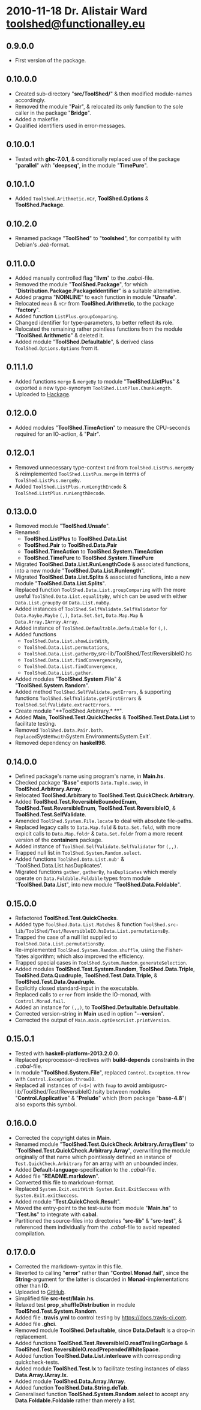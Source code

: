 # 2010-11-18 Dr. Alistair Ward <toolshed@functionalley.eu>

## 0.9.0.0
* First version of the package.

## 0.10.0.0
* Created sub-directory "**src/ToolShed/**" & then modified module-names accordingly.
* Removed the module "**Pair**", & relocated its only function to the sole caller in the package "**Bridge**".
* Added a makefile.
* Qualified identifiers used in error-messages.

## 0.10.0.1
* Tested with **ghc-7.0.1**, & conditionally replaced use of the package "**parallel**" with "**deepseq**", in the module "**TimePure**".

## 0.10.1.0
* Added `ToolShed.Arithmetic.nCr`, **ToolShed.Options** & **ToolShed.Package**.

## 0.10.2.0
* Renamed package "**ToolShed**" to "**toolshed**", for compatibility with Debian's *.deb*-format.

## 0.11.0.0
* Added manually controlled flag "**llvm**" to the *.cabal*-file.
* Removed the module "**ToolShed.Package**", for which "**Distribution.Package.PackageIdentifier**" is a suitable alternative.
* Added pragma "**NOINLINE**" to each function in module "**Unsafe**".
* Relocated `mean` & `nCr` from **ToolShed.Arithmetic**, to the package "**factory**".
* Added function `ListPlus.groupComparing`.
* Changed identifier for type-parameters, to better reflect its role.
* Relocated the remaining rather pointless functions from the module "**ToolShed.Arithmetic**" & deleted it.
* Added module "**ToolShed.Defaultable**", & derived class `ToolShed.Options.Options` from it.

## 0.11.1.0
* Added functions `merge` & `mergeBy` to module "**ToolShed.ListPlus**" & exported a new type-synonym `ToolShed.ListPlus.ChunkLength`.
* Uploaded to [Hackage](http://hackage.haskell.org/package/toolshed).

## 0.12.0.0
* Added modules "**ToolShed.TimeAction**" to measure the CPU-seconds required for an IO-action, & "**Pair**".

## 0.12.0.1
* Removed unnecessary type-context `Ord` from `ToolShed.ListPus.mergeBy` & reimplemented `ToolShed.ListPus.merge` in terms of `ToolShed.ListPus.mergeBy`.
* Added `ToolShed.ListPlus.runLengthEncode` & `ToolShed.ListPlus.runLengthDecode`.

## 0.13.0.0
* Removed module "**ToolShed.Unsafe**".
* Renamed:
	+ **ToolShed.ListPlus** to **ToolShed.Data.List**
	+ **ToolShed.Pair** to **ToolShed.Data.Pair**
	+ **ToolShed.TimeAction** to **ToolShed.System.TimeAction**
	+ **ToolShed.TimePure** to **ToolShed.System.TimePure**
* Migrated **ToolShed.Data.List.RunLengthCode** & associated functions, into a new module "**ToolShed.Data.List.Runlength**".
* Migrated **ToolShed.Data.List.Splits** & associated functions, into a new module "**ToolShed.Data.List.Splits**".
* Replaced function `ToolShed.Data.List.groupComparing` with the more useful `ToolShed.Data.List.equalityBy`, which can be used with either `Data.List.groupBy` or `Data.List.nubBy`.
* Added instances of `ToolShed.SelfValidate.SelfValidator` for `Data.Maybe.Maybe` `(,)`, `Data.Set.Set`, `Data.Map.Map` & `Data.Array.IArray.Array`.
* Added instance of `ToolShed.Defaultable.Defaultable` for `(,)`.
* Added functions
	+ `ToolShed.Data.List.showListWith`,
	+ `ToolShed.Data.List.permutations`,
	+ `ToolShed.Data.List.gatherBy`,src-lib/ToolShed/Test/ReversibleIO.hs
	+ `ToolShed.Data.List.findConvergenceBy`,
	+ `ToolShed.Data.List.findConvergence`,
	+ `ToolShed.Data.List.gather`.
* Added modules "**ToolShed.System.File**" & "**ToolShed.System.Random**".
* Added method `ToolShed.SelfValidate.getErrors`, & supporting functions `ToolShed.SelfValidate.getFirstErrors` & `ToolShed.SelfValidate.extractErrors`.
* Create module "**ToolShed.Arbitrary.\* **".
* Added **Main**, **ToolShed.Test.QuickChecks** & **ToolShed.Test.Data.List** to facilitate testing.
* Removed `ToolShed.Data.Pair.both`.
` Replaced `System` with `System.Environment` & `System.Exit`.
* Removed dependency on **haskell98**.

## 0.14.0.0
* Defined package's name using program's name, in **Main.hs**.
* Checked package "**Base**" exports `Data.Tuple.swap`, in **ToolShed.Arbitrary.Array**.
* Relocated **ToolShed.Arbitrary** to **ToolShed.Test.QuickCheck.Arbitrary**.
* Added **ToolShed.Test.ReversibleBoundedEnum**, **ToolShed.Test.ReversibleEnum**, **ToolShed.Test.ReversibleIO**, & **ToolShed.Test.SelfValidate**.
* Amended `ToolShed.System.File.locate` to deal with absolute file-paths.
* Replaced legacy calls to `Data.Map.fold` & `Data.Set.fold`, with more expicit calls to `Data.Map.foldr` & `Data.Set.foldr` from a more recent version of the **containers** package.
* Added instance of `ToolShed.SelfValidate.SelfValidator` for `(,,)`.
* Trapped null list in `ToolShed.System.Random.select`.
* Added functions `ToolShed.Data.List.nub'` & 'ToolShed.Data.List.hasDuplicates'.
* Migrated functions `gather`, `gatherBy`, `hasDuplicates` which merely operate on `Data.Foldable.Foldable` types from module "**ToolShed.Data.List**", into new module "**ToolShed.Data.Foldable**".

## 0.15.0.0
* Refactored **ToolShed.Test.QuickChecks**.
* Added type `ToolShed.Data.List.Matches` & function `ToolShed.src-lib/ToolShed/Test/ReversibleIO.hsData.List.permutationsBy`.
* Trapped the case of a null list supplied to `ToolShed.Data.List.permutationsBy`.
* Re-implemented `ToolShed.System.Random.shuffle`, using the Fisher-Yates algorithm; which also improved the efficiency.
* Trapped special cases in `ToolShed.System.Random.generateSelection`.
* Added modules **ToolShed.Test.System.Random**, **ToolShed.Data.Triple**, **ToolShed.Data.Quadruple**, **ToolShed.Test.Data.Triple**, & **ToolShed.Test.Data.Quadruple**.
* Explicitly closed standard-input in the executable.
* Replaced calls to `error` from inside the IO-monad, with `Control.Monad.fail`.
* Added an instance for `(,,)`, to **ToolShed.Defaultable.Defaultable**.
* Corrected version-string in **Main** used in option "**--version**".
* Corrected the output of `Main.main.optDescrList.printVersion`.

## 0.15.0.1
* Tested with **haskell-platform-2013.2.0.0**.
* Replaced preprocessor-directives with **build-depends** constraints in the *.cabal*-file.
* In module "**ToolShed.System.File**", replaced `Control.Exception.throw` with `Control.Exception.throwIO`.
* Replaced all instances of `(<$>)` with `fmap` to avoid ambigusrc-lib/ToolShed/Test/ReversibleIO.hsity between modules "**Control.Applicative**" & "**Prelude**" which (from package "**base-4.8**") also exports this symbol.

## 0.16.0.0
* Corrected the copyright dates in **Main**.
* Renamed module "**ToolShed.Test.QuickCheck.Arbitrary.ArrayElem**" to "**ToolShed.Test.QuickCheck.Arbitrary.Array**", overwriting the module originally of that name which pointlessly defined an instance of `Test.QuickCheck.Arbitrary` for an array with an unbounded index.
* Added **Default-language**-specification to the *.cabal*-file.
* Added file "**README.markdown**".
* Converted this file to markdown-format.
* Replaced `System.Exit.exitWith System.Exit.ExitSuccess` with `System.Exit.exitSuccess`.
* Added module "**Test.QuickCheck.Result**".
* Moved the entry-point to the test-suite from module "**Main.hs**" to "**Test.hs**" to integrate with **cabal**.
* Partitioned the source-files into directories "**src-lib**" & "**src-test**", & referenced them individually from the *.cabal*-file to avoid repeated compilation.

## 0.17.0.0
* Corrected the markdown-syntax in this file.
* Reverted to calling "**error**" rather than "**Control.Monad.fail**", since the **String**-argument for the latter is discarded in **Monad**-implementations other than **IO**.
* Uploaded to [GitHub](https://github.com/functionalley/ToolShed.git).
* Simplified file **src-test/Main.hs**.
* Relaxed test **prop_shuffleDistribution** in module **ToolShed.Test.System.Random**.
* Added file **.travis.yml** to control testing by <https://docs.travis-ci.com>.
* Added file **.ghci**.
* Removed module **ToolShed.Defaultable**, since **Data.Default** is a drop-in replacement.
* Added functions **ToolShed.Test.ReversibleIO.readTrailingGarbage** & **ToolShed.Test.ReversibleIO.readPrependedWhiteSpace**.
* Added function **ToolShed.Data.List.interleave** with corresponding quickcheck-tests.
* Added module **ToolShed.Test.Ix** to facilitate testing instances of class **Data.Array.IArray.Ix**.
* Added module **ToolShed.Data.Array.IArray**.
* Added function **ToolShed.Data.String.deTab**.
* Generalised function **ToolShed.System.Random.select** to accept any **Data.Foldable.Foldable** rather than merely a list.
